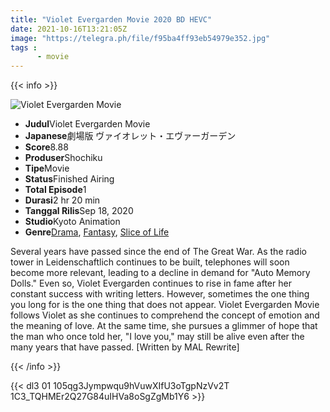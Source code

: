 ```yaml
---
title: "Violet Evergarden Movie 2020 BD HEVC"
date: 2021-10-16T13:21:05Z
image: "https://telegra.ph/file/f95ba4ff93eb54979e352.jpg"
tags :
      - movie
---
```


{{< info >}}

<div class="aniFilz">
  <img alt="Violet Evergarden Movie" class="aniMage" src="https://cdn.myanimelist.net/images/anime/1825/110716.jpg" title="Violet Evergarden Movie">
  <div class="aniInfo">
    <ul>
      <li><b>Judul</b><span>Violet Evergarden Movie</span></li>
      <li><b>Japanese</b><span>劇場版 ヴァイオレット・エヴァーガーデン</span></li>
      <li><b>Score</b><span>8.88</span></li>
      <li><b>Produser</b><span>Shochiku</span></li>
      <li><b>Tipe</b><span>Movie</span></li>
      <li><b>Status</b><span>Finished Airing</span></li>
      <li><b>Total Episode</b><span>1</span></li>
      <li><b>Durasi</b><span>2 hr 20 min</span></li>
      <li><b>Tanggal Rilis</b><span>Sep 18, 2020</span></li>
      <li><b>Studio</b><span>Kyoto Animation</span></li>
      <li><b>Genre</b><span><a href="/search/label/Drama" title="Drama">Drama</a>, <a href="/search/label/Fantasy" title="Fantasy">Fantasy</a>, <a href="/search/label/Slice of Life" title="Slice of Life">Slice of Life</a></span></li>
    </ul>
  </div>
  <div class="aniSinoc">
    <p>Several years have passed since the end of The Great War. As the radio tower in Leidenschaftlich continues to be built, telephones will soon become more relevant, leading to a decline in demand for "Auto Memory Dolls." Even so, Violet Evergarden continues to rise in fame after her constant success with writing letters. However, sometimes the one thing you long for is the one thing that does not appear. Violet Evergarden Movie follows Violet as she continues to comprehend the concept of emotion and the meaning of love. At the same time, she pursues a glimmer of hope that the man who once told her, "I love you," may still be alive even after the many years that have passed. [Written by MAL Rewrite]</p>
  </div>
</div>

{{< /info >}}

{{< dl3 01 105qg3Jympwqu9hVuwXIfU3oTgpNzVv2T 1C3_TQHMEr2Q27G84uIHVa8oSgZgMb1Y6  >}}
